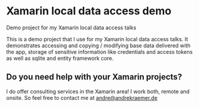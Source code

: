 # Xamarin local data access demo
Demo project for my Xamarin local data access talks

This is a demo project that I use for my Xamarin local data access talks. It demonstrates accessing and copying / modifying base data delivered with the app, storage of sensitive information like credentials and access tokens as well as sqlite and entity framework core.

## Do you need help with your Xamarin projects?
I do offer consulting services in the Xamarin area! I work both, remote and onsite.
So feel free to contact me at andre@andrekraemer.de